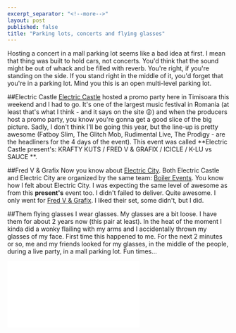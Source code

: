 ```yaml
---
excerpt_separator: "<!--more-->"
layout: post
published: false
title: "Parking lots, concerts and flying glasses"
---
```


Hosting a concert in a mall parking lot seems like a bad idea at first. I mean that thing was built to hold cars, not concerts. You'd think that the sound might be out of whack and be filled with reverb. You're right, if you're standing on the side. If you stand right in the middle of it, you'd forget that you're in a parking lot. Mind you this is an open multi-level parking lot.

##Electric Castle
[Electric Castle](http://electriccastle.ro/) hosted a promo party here in Timisoara this weekend and I had to go. It's one of the largest music festival in Romania (at least that's what I think - and it says on the site :stuck_out_tongue_winking_eye:) and when the producers host a promo party, you know you're gonna get a good slice of the big picture. Sadly, I don't think I'll be going this year, but the line-up is pretty awesome (Fatboy Slim, The Glitch Mob, Rudimental Live, The Prodigy - are the headliners for the 4 days of the event). This event was called **Electric Castle present's: KRAFTY KUTS / FRED V & GRAFIX / ICICLE / K-LU vs SAUCE **.

##Fred V & Grafix
Now you know about [Electric City](www.robertiagar.com/2015/04/01/electric-city-photos-and-new-layout/). Both Electric Castle and Electric City are organized by the same team: [Boiler Events](http://www.boilerevents.ro/). You know how I felt about Electric City. I was expecting the same level of awesome as from this **present's** event too. I didn't failed to deliver. Quite awesome. I only went for [Fred V & Grafix](http://www.fredvandgrafix.com/). I liked their set, some didn't, but I did.

##Them flying glasses
I wear glasses. My glasses are a bit loose. I have them for about 2 years now (this pair at least). In the heat of the moment I kinda did a wonky flailing with my arms and I accidentally thrown my glasses of my face. First time this happened to me. For the next 2 minutes or so, me and my friends looked for my glasses, in the middle of the people, during a live party, in a mall parking lot. Fun times...

<div class="embed-responsive embed-responsive-16by9"> <iframe src="//youtube.com/embed/hhostlZNdT4" frameborder="0" allowfullscreen></iframe> </div>

